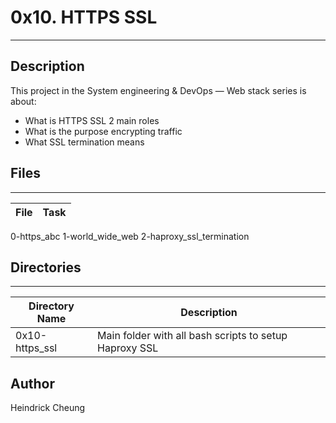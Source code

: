 # 0x10. HTTPS SSL
---
## Description

This project in the System engineering & DevOps ― Web stack series is about:
* What is HTTPS SSL 2 main roles
* What is the purpose encrypting traffic
* What SSL termination means

## Files
---
File|Task
---|---
0-https_abc
1-world_wide_web
2-haproxy_ssl_termination

## Directories
---
Directory Name | Description
---|---
0x10-https_ssl | Main folder with all bash scripts to setup Haproxy SSL

## Author
Heindrick Cheung